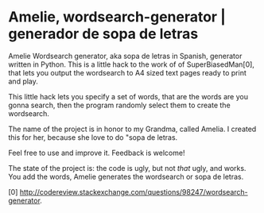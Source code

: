 # Amelie, wordsearch-generator | generador de sopa de letras

Amelie Wordsearch generator, aka sopa de letras in Spanish, generator written in Python. This is a little hack to the work of of SuperBiasedMan[0], that lets you output the wordsearch to A4 sized text pages ready to print and play.

This little hack lets you specify a set of words, that are the words are you gonna search, then the program randomly select them to create the wordsearch.

The name of the project is in honor to my Grandma, called Amelia. I created this for her, because she love to do "sopa de letras.

Feel free to use and improve it. Feedback is welcome!

The state of the project is: the code is ugly, but not *that* ugly, and works. You add the words, Amelie generates the wordsearch or sopa de letras.

[0] http://codereview.stackexchange.com/questions/98247/wordsearch-generator.
